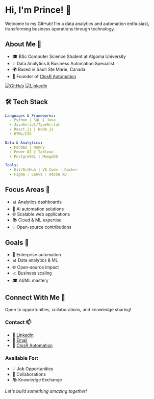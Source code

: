 # Hi, I'm Prince! 👋
Welcome to my GitHub! I'm a data analytics and automation enthusiast, transforming business operations through technology.

## About Me 🚀
- 🎓 BSc Computer Science Student at Algoma University
- 💡 Data Analytics & Business Automation Specialist
- 🌍 Based in Sault Ste Marie, Canada
- 💼 Founder of [ClosR Automation](https://closrautomation.netlify.app/)

[![GitHub](https://img.shields.io/github/followers/MrPrince419?label=Follow&style=social)](https://github.com/MrPrince419)
[![LinkedIn](https://img.shields.io/badge/-Connect-blue?style=flat&logo=Linkedin&logoColor=white)](https://www.linkedin.com/in/prince05/)

## 🛠️ Tech Stack
```yaml
Languages & Frameworks:
  - Python | SQL | Java
  - JavaScript/TypeScript
  - React.js | Node.js
  - HTML/CSS

Data & Analytics:
  - Pandas | NumPy
  - Power BI | Tableau
  - PostgreSQL | MongoDB

Tools:
  - Git/GitHub | VS Code | Docker
  - Figma | Canva | Adobe XD
```

## Focus Areas 🎯
- 📊 Analytics dashboards
- 🤖 AI automation solutions
- 🌐 Scalable web applications
- 📚 Cloud & ML expertise
- 💡 Open-source contributions

## Goals 🔮
- 💼 Enterprise automation
- 📊 Data analytics & ML
- 🌐 Open-source impact
- 📈 Business scaling
- 🎓 AI/ML mastery

## Connect With Me 🤝
Open to opportunities, collaborations, and knowledge sharing!

### Contact 📫
- 💼 [LinkedIn](https://www.linkedin.com/in/prince05/)
- 📧 [Email](mailto:princeuwagboe44@outlook.com)
- 🚀 [ClosR Automation](https://closrautomation.netlify.app/)

### Available For:
- 💡 Job Opportunities
- 🤝 Collaborations
- 📚 Knowledge Exchange

*Let's build something amazing together!*
